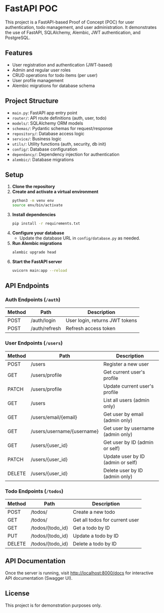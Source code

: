 # FastAPI POC

This project is a FastAPI-based Proof of Concept (POC) for user authentication, todo management, and user administration. It demonstrates the use of FastAPI, SQLAlchemy, Alembic, JWT authentication, and PostgreSQL.

## Features
- User registration and authentication (JWT-based)
- Admin and regular user roles
- CRUD operations for todo items (per user)
- User profile management
- Alembic migrations for database schema

## Project Structure
- `main.py`: FastAPI app entry point
- `router/`: API route definitions (auth, user, todo)
- `models/`: SQLAlchemy ORM models
- `schemas/`: Pydantic schemas for request/response
- `repository/`: Database access logic
- `service/`: Business logic
- `utils/`: Utility functions (auth, security, db init)
- `config/`: Database configuration
- `dependancy/`: Dependency injection for authentication
- `alembic/`: Database migrations

## Setup
1. **Clone the repository**
2. **Create and activate a virtual environment**
   ```bash
   python3 -m venv env
   source env/bin/activate
   ```
3. **Install dependencies**
   ```bash
   pip install -r requirements.txt
   ```
4. **Configure your database**
   - Update the database URL in `config/database.py` as needed.
5. **Run Alembic migrations**
   ```bash
   alembic upgrade head
   ```
6. **Start the FastAPI server**
   ```bash
   uvicorn main:app --reload
   ```

## API Endpoints

### Auth Endpoints (`/auth`)
| Method | Path         | Description                       |
|--------|--------------|-----------------------------------|
| POST   | /auth/login  | User login, returns JWT tokens    |
| POST   | /auth/refresh| Refresh access token              |

### User Endpoints (`/users`)
| Method | Path                    | Description                                 |
|--------|-------------------------|---------------------------------------------|
| POST   | /users                  | Register a new user                         |
| GET    | /users/profile          | Get current user's profile                  |
| PATCH  | /users/profile          | Update current user's profile               |
| GET    | /users                  | List all users (admin only)                 |
| GET    | /users/email/{email}    | Get user by email (admin only)              |
| GET    | /users/username/{username}| Get user by username (admin only)         |
| GET    | /users/{user_id}        | Get user by ID (admin or self)              |
| PATCH  | /users/{user_id}        | Update user by ID (admin or self)           |
| DELETE | /users/{user_id}        | Delete user by ID (admin only)              |

### Todo Endpoints (`/todos`)
| Method | Path            | Description                        |
|--------|-----------------|------------------------------------|
| POST   | /todos/         | Create a new todo                  |
| GET    | /todos/         | Get all todos for current user     |
| GET    | /todos/{todo_id}| Get a todo by ID                   |
| PUT    | /todos/{todo_id}| Update a todo by ID                |
| DELETE | /todos/{todo_id}| Delete a todo by ID                |

## API Documentation
Once the server is running, visit [http://localhost:8000/docs](http://localhost:8000/docs) for interactive API documentation (Swagger UI).

## License
This project is for demonstration purposes only.
